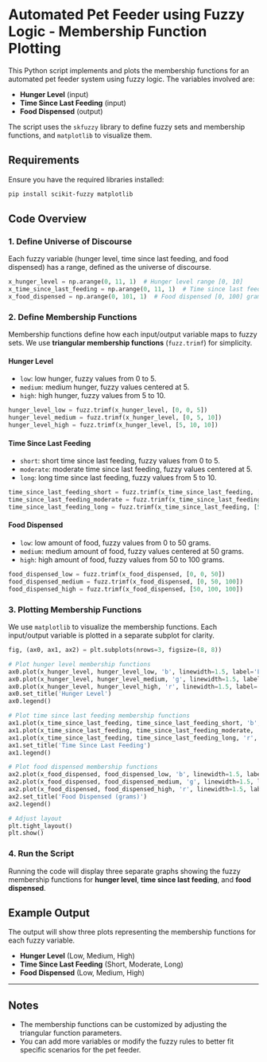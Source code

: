 
# Automated Pet Feeder using Fuzzy Logic - Membership Function Plotting

This Python script implements and plots the membership functions for an automated pet feeder system using fuzzy logic. The variables involved are:

- **Hunger Level** (input)
- **Time Since Last Feeding** (input)
- **Food Dispensed** (output)

The script uses the `skfuzzy` library to define fuzzy sets and membership functions, and `matplotlib` to visualize them.

## Requirements

Ensure you have the required libraries installed:

```bash
pip install scikit-fuzzy matplotlib
```

## Code Overview

### 1. Define Universe of Discourse

Each fuzzy variable (hunger level, time since last feeding, and food dispensed) has a range, defined as the universe of discourse.

```python
x_hunger_level = np.arange(0, 11, 1)  # Hunger level range [0, 10]
x_time_since_last_feeding = np.arange(0, 11, 1)  # Time since last feeding [0, 10]
x_food_dispensed = np.arange(0, 101, 1)  # Food dispensed [0, 100] grams
```

### 2. Define Membership Functions

Membership functions define how each input/output variable maps to fuzzy sets. We use **triangular membership functions** (`fuzz.trimf`) for simplicity.

#### Hunger Level

- `low`: low hunger, fuzzy values from 0 to 5.
- `medium`: medium hunger, fuzzy values centered at 5.
- `high`: high hunger, fuzzy values from 5 to 10.

```python
hunger_level_low = fuzz.trimf(x_hunger_level, [0, 0, 5])
hunger_level_medium = fuzz.trimf(x_hunger_level, [0, 5, 10])
hunger_level_high = fuzz.trimf(x_hunger_level, [5, 10, 10])
```

#### Time Since Last Feeding

- `short`: short time since last feeding, fuzzy values from 0 to 5.
- `moderate`: moderate time since last feeding, fuzzy values centered at 5.
- `long`: long time since last feeding, fuzzy values from 5 to 10.

```python
time_since_last_feeding_short = fuzz.trimf(x_time_since_last_feeding, [0, 0, 5])
time_since_last_feeding_moderate = fuzz.trimf(x_time_since_last_feeding, [0, 5, 10])
time_since_last_feeding_long = fuzz.trimf(x_time_since_last_feeding, [5, 10, 10])
```

#### Food Dispensed

- `low`: low amount of food, fuzzy values from 0 to 50 grams.
- `medium`: medium amount of food, fuzzy values centered at 50 grams.
- `high`: high amount of food, fuzzy values from 50 to 100 grams.

```python
food_dispensed_low = fuzz.trimf(x_food_dispensed, [0, 0, 50])
food_dispensed_medium = fuzz.trimf(x_food_dispensed, [0, 50, 100])
food_dispensed_high = fuzz.trimf(x_food_dispensed, [50, 100, 100])
```

### 3. Plotting Membership Functions

We use `matplotlib` to visualize the membership functions. Each input/output variable is plotted in a separate subplot for clarity.

```python
fig, (ax0, ax1, ax2) = plt.subplots(nrows=3, figsize=(8, 8))

# Plot hunger level membership functions
ax0.plot(x_hunger_level, hunger_level_low, 'b', linewidth=1.5, label='Low')
ax0.plot(x_hunger_level, hunger_level_medium, 'g', linewidth=1.5, label='Medium')
ax0.plot(x_hunger_level, hunger_level_high, 'r', linewidth=1.5, label='High')
ax0.set_title('Hunger Level')
ax0.legend()

# Plot time since last feeding membership functions
ax1.plot(x_time_since_last_feeding, time_since_last_feeding_short, 'b', linewidth=1.5, label='Short')
ax1.plot(x_time_since_last_feeding, time_since_last_feeding_moderate, 'g', linewidth=1.5, label='Moderate')
ax1.plot(x_time_since_last_feeding, time_since_last_feeding_long, 'r', linewidth=1.5, label='Long')
ax1.set_title('Time Since Last Feeding')
ax1.legend()

# Plot food dispensed membership functions
ax2.plot(x_food_dispensed, food_dispensed_low, 'b', linewidth=1.5, label='Low')
ax2.plot(x_food_dispensed, food_dispensed_medium, 'g', linewidth=1.5, label='Medium')
ax2.plot(x_food_dispensed, food_dispensed_high, 'r', linewidth=1.5, label='High')
ax2.set_title('Food Dispensed (grams)')
ax2.legend()

# Adjust layout
plt.tight_layout()
plt.show()
```

### 4. Run the Script

Running the code will display three separate graphs showing the fuzzy membership functions for **hunger level**, **time since last feeding**, and **food dispensed**.

## Example Output

The output will show three plots representing the membership functions for each fuzzy variable.

- **Hunger Level** (Low, Medium, High)
- **Time Since Last Feeding** (Short, Moderate, Long)
- **Food Dispensed** (Low, Medium, High)

---

## Notes

- The membership functions can be customized by adjusting the triangular function parameters.
- You can add more variables or modify the fuzzy rules to better fit specific scenarios for the pet feeder.
